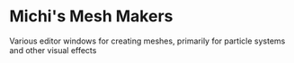 # Michi's Mesh Makers
Various editor windows for creating meshes, primarily for particle systems and other visual effects
